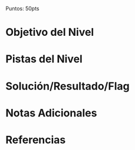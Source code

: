 Puntos: 50pts
# Objetivo del Nivel
# Pistas del Nivel
# Solución/Resultado/Flag
# Notas Adicionales
# Referencias